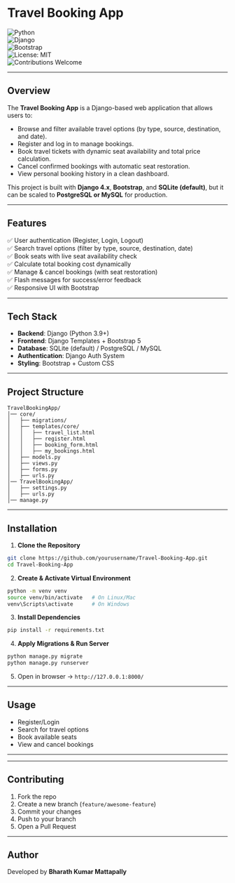 # Travel Booking App  

![Python](https://img.shields.io/badge/python-3.9%2B-blue.svg?logo=python&logoColor=white)  
![Django](https://img.shields.io/badge/django-4.0%2B-green.svg?logo=django&logoColor=white)  
![Bootstrap](https://img.shields.io/badge/UI-Bootstrap-purple.svg?logo=bootstrap)  
![License: MIT](https://img.shields.io/badge/License-MIT-orange.svg)  
![Contributions Welcome](https://img.shields.io/badge/contributions-welcome-brightgreen.svg?style=flat)  


---

##  Overview  

The **Travel Booking App** is a Django-based web application that allows users to:  
-  Browse and filter available travel options (by type, source, destination, and date).  
-  Register and log in to manage bookings.  
-  Book travel tickets with dynamic seat availability and total price calculation.  
-  Cancel confirmed bookings with automatic seat restoration.  
-  View personal booking history in a clean dashboard.  

This project is built with **Django 4.x**, **Bootstrap**, and **SQLite (default)**, but it can be scaled to **PostgreSQL or MySQL** for production.  

---

##  Features  

✅ User authentication (Register, Login, Logout)  
✅ Search travel options (filter by type, source, destination, date)  
✅ Book seats with live seat availability check  
✅ Calculate total booking cost dynamically  
✅ Manage & cancel bookings (with seat restoration)  
✅ Flash messages for success/error feedback  
✅ Responsive UI with Bootstrap  

---

##  Tech Stack  

- **Backend**: Django (Python 3.9+)  
- **Frontend**: Django Templates + Bootstrap 5  
- **Database**: SQLite (default) / PostgreSQL / MySQL  
- **Authentication**: Django Auth System  
- **Styling**: Bootstrap + Custom CSS  

---

##  Project Structure  

```
TravelBookingApp/
│── core/
│   ├── migrations/
│   ├── templates/core/
│   │   ├── travel_list.html
│   │   ├── register.html
│   │   ├── booking_form.html
│   │   ├── my_bookings.html
│   ├── models.py
│   ├── views.py
│   ├── forms.py
│   ├── urls.py
│── TravelBookingApp/
│   ├── settings.py
│   ├── urls.py
│── manage.py
```

---

##  Installation  

1. **Clone the Repository**  

```bash
git clone https://github.com/yourusername/Travel-Booking-App.git
cd Travel-Booking-App
```

2. **Create & Activate Virtual Environment**  

```bash
python -m venv venv
source venv/bin/activate   # On Linux/Mac
venv\Scripts\activate      # On Windows
```

3. **Install Dependencies**  

```bash
pip install -r requirements.txt
```

4. **Apply Migrations & Run Server**  

```bash
python manage.py migrate
python manage.py runserver
```

5. Open in browser → `http://127.0.0.1:8000/`  

---

##  Usage  

- Register/Login  
- Search for travel options  
- Book available seats  
- View and cancel bookings  

---

---

##  Contributing  

1. Fork the repo  
2. Create a new branch (`feature/awesome-feature`)  
3. Commit your changes  
4. Push to your branch  
5. Open a Pull Request  

---

##  Author  

Developed by **Bharath Kumar Mattapally**  
